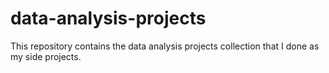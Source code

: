 # data-analysis-projects
This repository contains the data analysis projects collection that I done as my side projects.
